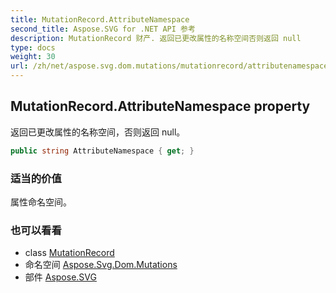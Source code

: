 ```yaml
---
title: MutationRecord.AttributeNamespace
second_title: Aspose.SVG for .NET API 参考
description: MutationRecord 财产. 返回已更改属性的名称空间否则返回 null
type: docs
weight: 30
url: /zh/net/aspose.svg.dom.mutations/mutationrecord/attributenamespace/
---
```

## MutationRecord.AttributeNamespace property

返回已更改属性的名称空间，否则返回 null。

```csharp
public string AttributeNamespace { get; }
```

### 适当的价值

属性命名空间。

### 也可以看看

* class [MutationRecord](../)
* 命名空间 [Aspose.Svg.Dom.Mutations](../../mutationrecord/)
* 部件 [Aspose.SVG](../../../)


